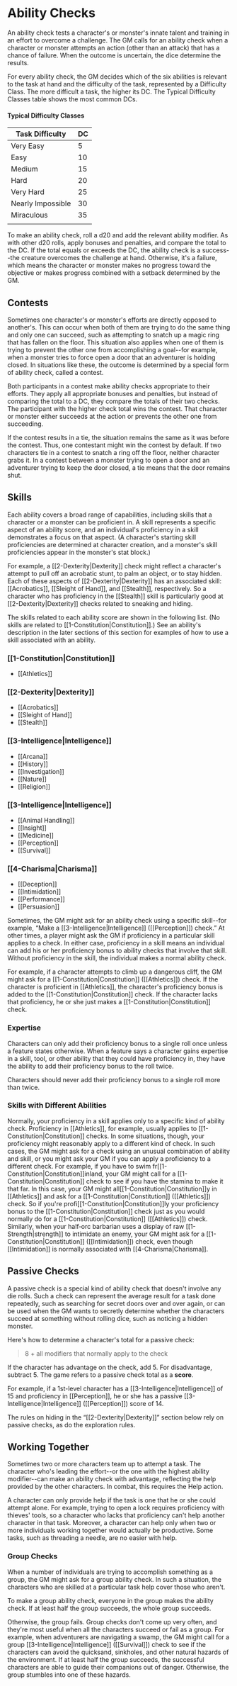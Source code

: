 # Ability Checks

An ability check tests a character's or monster's innate talent and training in an effort to overcome a challenge. The GM calls for an ability check when a character or monster attempts an action (other than an attack) that has a chance of failure. When the outcome is uncertain, the dice determine the results.

For every ability check, the GM decides which of the six abilities is relevant to the task at hand and the difficulty of the task, represented by a Difficulty Class. The more difficult a task, the higher its DC. The Typical Difficulty Classes table shows the most common DCs.

#### Typical Difficulty Classes

| Task Difficulty   | DC  |
| ----------------- | --- |
| Very Easy         | 5   |
| Easy              | 10  |
| Medium            | 15  |
| Hard              | 20  |
| Very Hard         | 25  |
| Nearly Impossible | 30  |
| Miraculous        | 35  |
|                   |     |


To make an ability check, roll a d20 and add the relevant ability modifier. As with other d20 rolls, apply bonuses and penalties, and compare the total to the DC. If the total equals or exceeds the DC, the ability check is a success--the creature overcomes the challenge at hand. Otherwise, it's a failure, which means the character or monster makes no progress toward the objective or makes progress combined with a setback determined by the GM.

## Contests

Sometimes one character's or monster's efforts are directly opposed to another's. This can occur when both of them are trying to do the same thing and only one can succeed, such as attempting to snatch up a magic ring that has fallen on the floor. This situation also applies when one of them is trying to prevent the other one from accomplishing a goal--for example, when a monster tries to force open a door that an adventurer is holding closed. In situations like these, the outcome is determined by a special form of ability check, called a contest.

Both participants in a contest make ability checks appropriate to their efforts. They apply all appropriate bonuses and penalties, but instead of comparing the total to a DC, they compare the totals of their two checks. The participant with the higher check total wins the contest. That character or monster either succeeds at the action or prevents the other one from succeeding.

If the contest results in a tie, the situation remains the same as it was before the contest. Thus, one contestant might win the contest by default. If two characters tie in a contest to snatch a ring off the floor, neither character grabs it. In a contest between a monster trying to open a door and an adventurer trying to keep the door closed, a tie means that the door remains shut.

## Skills
Each ability covers a broad range of capabilities, including skills that a character or a monster can be proficient in. A skill represents a specific aspect of an ability score, and an individual's proficiency in a skill demonstrates a focus on that aspect. (A character's starting skill proficiencies are determined at character creation, and a monster's skill proficiencies appear in the monster's stat block.)

For example, a [[2-Dexterity|Dexterity]] check might reflect a character's attempt to pull off an acrobatic stunt, to palm an object, or to stay hidden. Each of these aspects of [[2-Dexterity|Dexterity]] has an associated skill: [[Acrobatics]], [[Sleight of Hand]], and [[Stealth]], respectively. So a character who has proficiency in the [[Stealth]] skill is particularly good at [[2-Dexterity|Dexterity]] checks related to sneaking and hiding.

The skills related to each ability score are shown in the following list. (No skills are related to [[1-Constitution|Constitution]].) See an ability's description in the later sections of this section for examples of how to use a skill associated with an ability.

### [[1-Constitution|Constitution]]

-   [[Athletics]]

### [[2-Dexterity|Dexterity]]

-   [[Acrobatics]]
-   [[Sleight of Hand]]
-   [[Stealth]]

### [[3-Intelligence|Intelligence]]

-   [[Arcana]]
-   [[History]]
-   [[Investigation]]
-   [[Nature]]
-   [[Religion]]

### [[3-Intelligence|Intelligence]]

-   [[Animal Handling]]
-   [[Insight]]
-   [[Medicine]]
-   [[Perception]]
-   [[Survival]]

### [[4-Charisma|Charisma]]

-   [[Deception]]
-   [[Intimidation]]
-   [[Performance]]
-   [[Persuasion]]

Sometimes, the GM might ask for an ability check using a specific skill--for example, “Make a [[3-Intelligence|Intelligence]] ([[Perception]]) check.” At other times, a player might ask the GM if proficiency in a particular skill applies to a check. In either case, proficiency in a skill means an individual can add his or her proficiency bonus to ability checks that involve that skill. Without proficiency in the skill, the individual makes a normal ability check.

For example, if a character attempts to climb up a dangerous cliff, the GM might ask for a [[1-Constitution|Constitution]] ([[Athletics]]) check. If the character is proficient in [[Athletics]], the character's proficiency bonus is added to the [[1-Constitution|Constitution]] check. If the character lacks that proficiency, he or she just makes a [[1-Constitution|Constitution]] check.

### Expertise
Characters can only add their proficiency bonus to a single roll once unless a feature states otherwise. When a feature says a character gains expertise in a skill, tool, or other ability that they could have proficiency in, they have the ability to add their proficiency bonus to the roll twice.

Characters should never add their proficiency bonus to a single roll more than twice.

### Skills with Different Abilities

Normally, your proficiency in a skill applies only to a specific kind of ability check. Proficiency in [[Athletics]], for example, usually applies to [[1-Constitution|Constitution]] checks. In some situations, though, your proficiency might reasonably apply to a different kind of check. In such cases, the GM might ask for a check using an unusual combination of ability and skill, or you might ask your GM if you can apply a proficiency to a different check. For example, if you have to swim fr[[1-Constitution|Constitution]]inland, your GM might call for a [[1-Constitution|Constitution]] check to see if you have the stamina to make it that far. In this case, your GM might all[[1-Constitution|Constitution]]y in [[Athletics]] and ask for a [[1-Constitution|Constitution]] ([[Athletics]]) check. So if you're profi[[1-Constitution|Constitution]]ly your proficiency bonus to the [[1-Constitution|Constitution]] check just as you would normally do for a [[1-Constitution|Constitution]] ([[Athletics]]) check. Similarly, when your half‑orc barbarian uses a display of raw [[1-Strength|strength]] to intimidate an enemy, your GM might ask for a [[1-Constitution|Constitution]] ([[Intimidation]]) check, even though [[Intimidation]] is normally associated with [[4-Charisma|Charisma]].

## Passive Checks

A passive check is a special kind of ability check that doesn't involve any die rolls. Such a check can represent the average result for a task done repeatedly, such as searching for secret doors over and over again, or can be used when the GM wants to secretly determine whether the characters succeed at something without rolling dice, such as noticing a hidden monster.

Here's how to determine a character's total for a passive check:

> 8 + all modifiers that normally apply to the check

If the character has advantage on the check, add 5. For disadvantage, subtract 5. The game refers to a passive check total as a **score**.

For example, if a 1st-level character has a [[3-Intelligence|Intelligence]] of 15 and proficiency in [[Perception]], he or she has a passive [[3-Intelligence|Intelligence]] ([[Perception]]) score of 14.

The rules on hiding in the “[[2-Dexterity|Dexterity]]” section below rely on passive checks, as do the exploration rules.

## Working Together

Sometimes two or more characters team up to attempt a task. The character who's leading the effort--or the one with the highest ability modifier--can make an ability check with advantage, reflecting the help provided by the other characters. In combat, this requires the Help action.

A character can only provide help if the task is one that he or she could attempt alone. For example, trying to open a lock requires proficiency with thieves' tools, so a character who lacks that proficiency can't help another character in that task. Moreover, a character can help only when two or more individuals working together would actually be productive. Some tasks, such as threading a needle, are no easier with help.

### Group Checks

When a number of individuals are trying to accomplish something as a group, the GM might ask for a group ability check. In such a situation, the characters who are skilled at a particular task help cover those who aren't.

To make a group ability check, everyone in the group makes the ability check. If at least half the group succeeds, the whole group succeeds.

Otherwise, the group fails. Group checks don't come up very often, and they're most useful when all the characters succeed or fail as a group. For example, when adventurers are navigating a swamp, the GM might call for a group [[3-Intelligence|Intelligence]] ([[Survival]]) check to see if the characters can avoid the quicksand, sinkholes, and other natural hazards of the environment. If at least half the group succeeds, the successful characters are able to guide their companions out of danger. Otherwise, the group stumbles into one of these hazards.